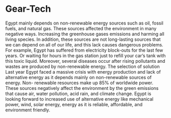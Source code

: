 # Gear-Tech
Egypt mainly depends on non-renewable energy sources such as oil, fossil fuels,
and natural gas. These sources affected the environment in many negative ways.
Increasing the greenhouse gases emissions and harming all living species. In
addition, these sources are not long-lasting sources that we can depend on all of
our life, and this lack causes dangerous problems. For example, Egypt has suffered
from electricity block-outs for the last few years. Or waiting for hours in the gas
station just to refill your car’s tank with this toxic liquid. Moreover, several
diseases occur after rising pollutants and wastes are produced by non-renewable
energy.
The selection of solution
Last year Egypt faced a massive crisis
with energy production and lack of
alternative energy as it depends mainly on
non-renewable sources of energy. Non-
renewable resources make up 85% of
worldwide power. These sources
negatively affect the environment by the green
emissions that cause air, water pollution, acid rain, and
climate change. Egypt is looking forward to increased use of
alternative energy like mechanical power, wind, solar energy,
energy as it is reliable, affordable, and environment friendly.
